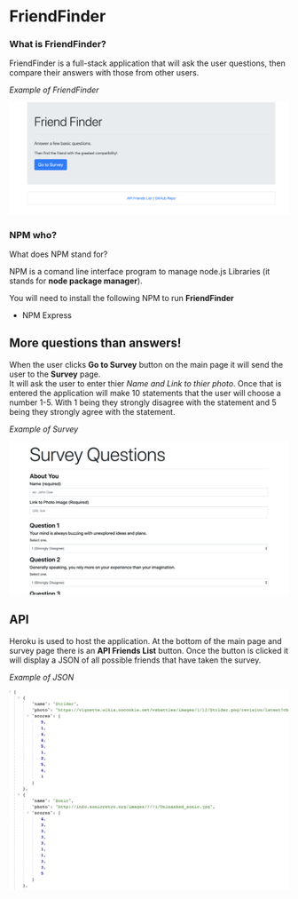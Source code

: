 # FriendFinder

### What is FriendFinder?
FriendFinder is a full-stack application that will ask the user questions, then compare their answers with those from other users. 

_Example of FriendFinder_

![Example of FriendFinder](/images/ffindex.png)

### NPM who?
What does NPM stand for?

NPM is a comand line interface program to manage node.js Libraries (it stands for **node package manager**).

You will need to install the following NPM to run **FriendFinder**
* NPM Express

## More questions than answers!
When the user clicks **Go to Survey** button on the main page it will send the user to the **Survey** page.  
It will ask the user to enter thier _Name and Link to thier photo_.
Once that is entered the application will make 10 statements that the user will choose a number 1-5.  With 1 being they strongly disagree with the statement and 5 being they strongly agree with the statement.

_Example of Survey_

![Example of Survey page](/images/ffsurvey.png)

## API
Heroku is used to host the application.  At the bottom of the main page and survey page there is an **API Friends List** button.
Once the button is clicked it will display a JSON of all possible friends that have taken the survey.

_Example of JSON_

![Example of JSON return](/images/ffapi.png)